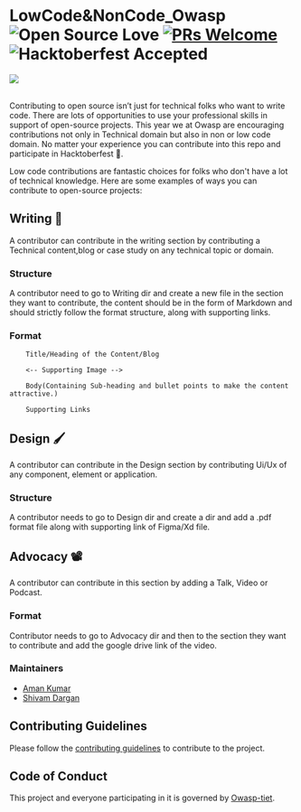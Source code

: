 # LowCode&NonCode_Owasp <br/> ![Open Source Love](https://badges.frapsoft.com/os/v2/open-source.svg?v=103) [![PRs Welcome](https://img.shields.io/badge/PRs-welcome-green.svg)](.github/CONTRIBUTING.md) ![Hacktoberfest Accepted](https://img.shields.io/badge/Hacktoberfest-Accepted-purple)

<img src="./assets/banner.png"  style="max-width: 100%; height: auto;"/>

<br/>
<br/>


Contributing to open source isn’t just for technical folks who want to write code. There are lots of opportunities to use your professional skills in support of open-source projects. This year we at Owasp are encouraging contributions not only in Technical domain but also in non or low code domain. No matter your experience you can contribute into this repo and participate in Hacktoberfest 💜.

Low code contributions are fantastic choices for folks who don't have a lot of technical knowledge. Here are some examples of ways you can contribute to open-source projects:

## Writing 📝
A contributor can contribute in the writing section by contributing a Technical content,blog or case study on any technical topic or domain.

### Structure
A contributor need to go to Writing dir and create a new file in the section they want to contribute, the content should be in the form of Markdown and should strictly follow the format structure, along with supporting links.

### Format
```
    Title/Heading of the Content/Blog
    
    <-- Supporting Image -->

    Body(Containing Sub-heading and bullet points to make the content attractive.)

    Supporting Links
```
<!-- Example -->

## Design 🖌️
A contributor can contribute in the Design section by contributing Ui/Ux of any component, element or application.

### Structure
A contributor needs to go to Design dir and create a dir and add a .pdf format file along with supporting link of Figma/Xd file.

<!-- Example -->

## Advocacy 📽️
A contributor can contribute in this section by adding a Talk, Video or Podcast.

### Format
Contributor needs to go to Advocacy dir and then to the section they want to contribute and add the google drive link of the video.

### Maintainers
- [Aman Kumar](https://github.com/amankumar11)
- [Shivam Dargan](https://github.com/shivamdargan)

<!-- Example -->

## Contributing Guidelines
Please follow the [contributing guidelines](./CONTRIBUTING.md) to contribute to the project.

## Code of Conduct
This project and everyone participating in it is governed by [Owasp-tiet](https://owasp.co.in).

